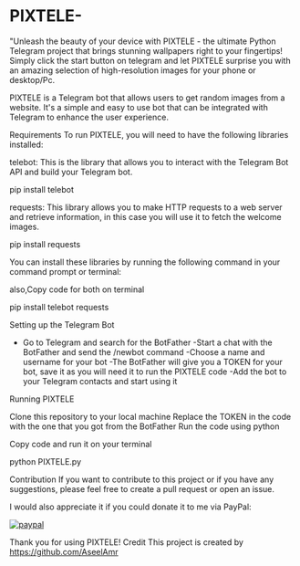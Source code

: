 # PIXTELE-
"Unleash the beauty of your device with PIXTELE - the ultimate Python Telegram project that brings stunning wallpapers right to your fingertips! Simply click the start button on telegram and let PIXTELE surprise you with an amazing selection of high-resolution images for your phone or desktop/Pc.


PIXTELE is a Telegram bot that allows users to get random images from a website. It's a simple and easy to use bot that can be integrated with Telegram to enhance the user experience.

Requirements
To run PIXTELE, you will need to have the following libraries installed:

telebot: This is the library that allows you to interact with the Telegram Bot API and build your Telegram bot.

pip install telebot

requests: This library allows you to make HTTP requests to a web server and retrieve information, in this case you will use it to fetch the welcome images.

pip install requests

You can install these libraries by running the following command in your command prompt or terminal:

also,Copy code for both on terminal 

pip install telebot requests



Setting up the Telegram Bot

- Go to Telegram and search for the BotFather
-Start a chat with the BotFather and send the /newbot command
-Choose a name and username for your bot
-The BotFather will give you a TOKEN for your bot, save it as you will need it to run the PIXTELE code
-Add the bot to your Telegram contacts and start using it

Running PIXTELE

Clone this repository to your local machine
Replace the TOKEN in the code with the one that you got from the BotFather
Run the code using python

Copy code and run it on your terminal

python PIXTELE.py

Contribution
If you want to contribute to this project or if you have any suggestions, please feel free to create a pull request or open an issue.

I would also appreciate it if you could donate it to me via PayPal:



<p>
  <a href="https://www.paypal.me/AseelAmr">
      <img src="https://www.paypalobjects.com/en_US/i/btn/btn_donateCC_LG.gif" alt="paypal">
  </a>
</p>


Thank you for using PIXTELE!
Credit
This project is created by https://github.com/AseelAmr
